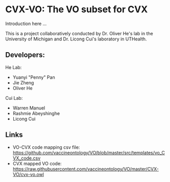 # CVX-VO: The VO subset for CVX

Introduction here ...

This is a project collaboratively conducted by Dr. Oliver He's lab in the University of Michigan and Dr. Licong Cui's laboratory in UTHealth.

## Developers:  

He Lab:
- Yuanyi "Penny" Pan
- Jie Zheng
- Oliver He

Cui Lab: 
- Warren Manuel
- Rashmie Abeyshinghe
- Licong Cui

## Links
- VO-CVX code mapping csv file: https://github.com/vaccineontology/VO/blob/master/src/templates/vo_CVX_code.csv
- CVX mapped VO code: https://raw.githubusercontent.com/vaccineontology/VO/master/CVX-VO/cvx-vo.owl 


